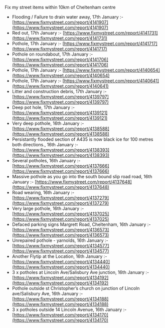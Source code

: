 Fix my street items within 10km of Cheltenham centre

<!-- fix_marker starts -->

- Flooding / Failure to drain water away, 17th January :- [https://www.fixmystreet.com/report/4141907](https://www.fixmystreet.com/report/4141907)
- Red out, 17th January :- [https://www.fixmystreet.com/report/4141731](https://www.fixmystreet.com/report/4141731)
- Pothole, 17th January :- [https://www.fixmystreet.com/report/4141717](https://www.fixmystreet.com/report/4141717)
- Pothole on roundabout, 17th January :- [https://www.fixmystreet.com/report/4141706](https://www.fixmystreet.com/report/4141706)
- Pothole, 17th January :- [https://www.fixmystreet.com/report/4140654](https://www.fixmystreet.com/report/4140654)
- Pothole, 17th January :- [https://www.fixmystreet.com/report/4140641](https://www.fixmystreet.com/report/4140641)
- Litter and construction debris, 17th January :- [https://www.fixmystreet.com/report/4139797](https://www.fixmystreet.com/report/4139797)
- Deep pot hole, 17th January :- [https://www.fixmystreet.com/report/4139121](https://www.fixmystreet.com/report/4139121)
- Very deep pothole, 16th January :- [https://www.fixmystreet.com/report/4138588](https://www.fixmystreet.com/report/4138588)
- Persistantly flooded section of A435 is now black ice for 100 metres both directions., 16th January :- [https://www.fixmystreet.com/report/4138393](https://www.fixmystreet.com/report/4138393)
- Several potholes, 16th January :- [https://www.fixmystreet.com/report/4137666](https://www.fixmystreet.com/report/4137666)
- Massive pothole as you go into the south bound slip road road, 16th January :- [https://www.fixmystreet.com/report/4137648](https://www.fixmystreet.com/report/4137648)
- Road wearing, 16th January :- [https://www.fixmystreet.com/report/4137279](https://www.fixmystreet.com/report/4137279)
- Very large pothole, 16th January :- [https://www.fixmystreet.com/report/4137025](https://www.fixmystreet.com/report/4137025)
- Defaced parking signs Margrett Road, Cheltenham, 16th January :- [https://www.fixmystreet.com/report/4136573](https://www.fixmystreet.com/report/4136573)
- Unrepaired pothole - yarnolds, 16th January :- [https://www.fixmystreet.com/report/4134577](https://www.fixmystreet.com/report/4134577)
- Another Flytip at the Location, 16th January :- [https://www.fixmystreet.com/report/4134440](https://www.fixmystreet.com/report/4134440)
- 3 x potholes at Lincoln Ave/Salisbury Ave junction, 16th January :- [https://www.fixmystreet.com/report/4134192](https://www.fixmystreet.com/report/4134192)
- Pothole outside st Christopher’s church on junction of Lincoln ave/Salisbury Ave, 16th January :- [https://www.fixmystreet.com/report/4134188](https://www.fixmystreet.com/report/4134188)
- 3 x potholes outside 14 Lincoln Avenue, 16th January :- [https://www.fixmystreet.com/report/4134170](https://www.fixmystreet.com/report/4134170)

<!-- fix_marker ends -->